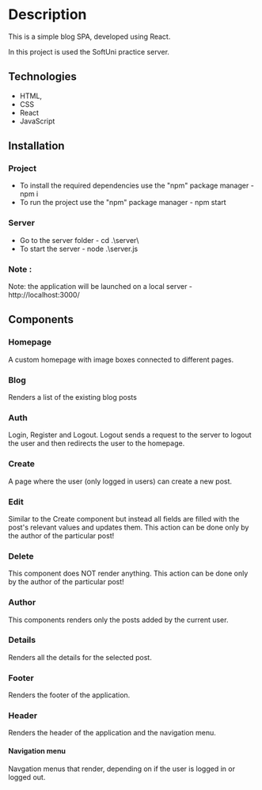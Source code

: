 # Description

This is a simple blog SPA, developed using React.

In this project is used the SoftUni practice server. 

## Technologies

 - HTML,
 - CSS 
 - React
 - JavaScript

 ## Installation

 ### Project

 - To install the required dependencies use the "npm" package manager - npm i
 - To run the project use the "npm" package manager - npm start

 ### Server

 - Go to the server folder - cd .\server\
 - To start the server - node .\server.js

 ### Note :
 Note: the application will be launched on a local server - http://localhost:3000/

## Components

### Homepage

A custom homepage with image boxes connected to different pages.

### Blog

Renders a list of the existing blog posts

### Auth

Login, Register and Logout. 
Logout sends a request to the server to logout the user and then redirects the user to the homepage. 

### Create

A page where the user (only logged in users) can create a new post.

### Edit

Similar to the Create component but instead all fields are filled with the post's relevant values and updates them. This action can be done only by the author of the particular post!

### Delete

This component does NOT render anything. This action can be done only by the author of the particular post!

### Author

This components renders only the posts added by the current user.

### Details 

Renders all the details for the selected post.

### Footer

Renders the footer of the application.

### Header

Renders the header of the application and the navigation menu. 

#### Navigation menu

Navgation menus that render, depending on if the user is logged in or logged out.


